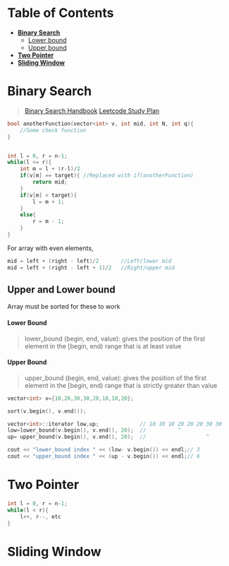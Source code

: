 # Table of Contents
-   **[Binary Search](#binary-search)**
    - [Lower bound](#lower-bound)
    - [Upper bound](#upper-bound)
- **[Two Pointer](#two-pointer)**
- **[Sliding Window](#sliding-window)**

# Binary Search
> [Binary Search Handbook](https://leetcode.com/problems/binary-search/solutions/423162/Binary-Search-101-The-Ultimate-Binary-Search-Handbook/)
[Leetcode Study Plan](https://leetcode.com/studyplan/binary-search/)
```c++
bool anotherFunction(vector<int> v, int mid, int N, int q){
    //Some check function
}


int l = 0, r = n-1;
while(l <= r){
    int m = l + (r-l)/2
    if(v[m] == target){ //Replaced with if(anotherFunction)
        return mid;
    }
    if(v[m] < target){
        l = m + 1;
    }
    else{
        r = m - 1;
    }
} 
```

For array with even elements,
```c++
mid = left + (right - left)/2       //Left/lower mid
mid = left + (right - left + 1)/2   //Right/upper mid
```
## Upper and Lower bound
Array must be sorted for these to work
#### Lower Bound
> lower_bound (begin, end, value): gives the position of the first element in the [begin, end) range that is at least value
#### Upper Bound
> upper_bound (begin, end, value): gives the position of the first element in the [begin, end) range that is strictly greater than value
```c++
vector<int> v={10,20,30,30,20,10,10,20};

sort(v.begin(), v.end());                

vector<int>::iterator low,up;             // 10 10 10 20 20 20 30 30
low=lower_bound(v.begin(), v.end(), 20);  //          ^
up= upper_bound(v.begin(), v.end(), 20);  //                   ^

cout << "lower_bound index " << (low- v.begin()) << endl;// 3
cout << "upper_bound index " << (up - v.begin()) << endl;// 6
```

# Two Pointer
```c++
int l = 0, r = n-1;
while(l < r){
    l++, r--, etc
}
```

# Sliding Window
